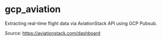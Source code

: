 # gcp_aviation
Extracting real-time flight data via AviationStack API using GCP Pubsub.

Source: https://aviationstack.com/dashboard
